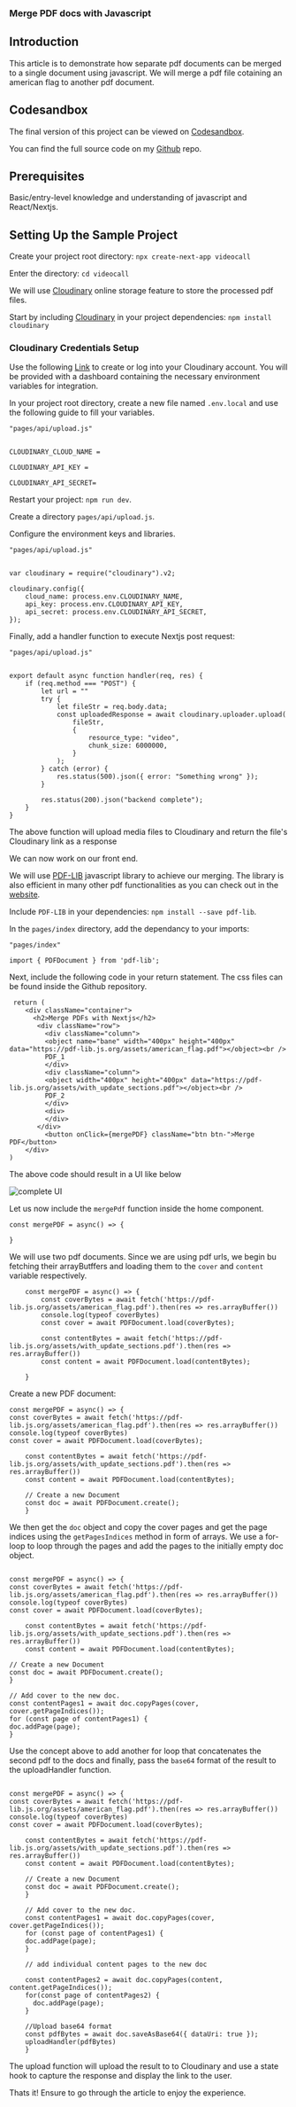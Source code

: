 ### Merge PDF docs with Javascript

## Introduction

This article is to demonstrate how separate pdf documents can be merged to a single document using javascript. We will merge a pdf file cotaining an american flag to another pdf document.

## Codesandbox

The final version of this project can be viewed on [Codesandbox](/).

<CodeSandbox
title="webrtc"
id=" "
/>

You can find the full source code on my [Github](/) repo.

## Prerequisites

Basic/entry-level knowledge and understanding of javascript and React/Nextjs.

## Setting Up the Sample Project

Create your project root directory: `npx create-next-app videocall`

Enter the directory: `cd videocall`

We will use [Cloudinary](https://cloudinary.com/?ap=em) online storage feature to store the processed pdf files.

Start by including [Cloudinary](https://cloudinary.com/?ap=em) in your project dependencies: `npm install cloudinary`

### Cloudinary Credentials Setup

Use the following [Link](https://cloudinary.com/console) to create or log into your Cloudinary account. You will be provided with a dashboard containing the necessary environment variables for integration.

In your project root directory, create a new file named `.env.local` and use the following guide to fill your variables.

```
"pages/api/upload.js"


CLOUDINARY_CLOUD_NAME =

CLOUDINARY_API_KEY =

CLOUDINARY_API_SECRET=

```

Restart your project: `npm run dev`.

Create a directory `pages/api/upload.js`.

Configure the environment keys and libraries.

```
"pages/api/upload.js"


var cloudinary = require("cloudinary").v2;

cloudinary.config({
    cloud_name: process.env.CLOUDINARY_NAME,
    api_key: process.env.CLOUDINARY_API_KEY,
    api_secret: process.env.CLOUDINARY_API_SECRET,
});
```

Finally, add a handler function to execute Nextjs post request:

```
"pages/api/upload.js"


export default async function handler(req, res) {
    if (req.method === "POST") {
        let url = ""
        try {
            let fileStr = req.body.data;
            const uploadedResponse = await cloudinary.uploader.upload(
                fileStr,
                {
                    resource_type: "video",
                    chunk_size: 6000000,
                }
            );
        } catch (error) {
            res.status(500).json({ error: "Something wrong" });
        }

        res.status(200).json("backend complete");
    }
}
```

The above function will upload media files to Cloudinary and return the file's Cloudinary link as a response

We can now work on our front end.

We will use [PDF-LIB](https://pdf-lib.js.org/) javascript library to achieve our merging. The library is also efficient in many other pdf functionalities as you can check out in the [website](https://pdf-lib.js.org/).

Include `PDF-LIB` in your dependencies: `npm install --save pdf-lib`.

In the `pages/index` directory, add the dependancy to your imports:

```
"pages/index"

import { PDFDocument } from 'pdf-lib';
```

Next, include the following code in your return statement. The css files can be found inside the Github repository.

```
 return (
    <div className="container">
      <h2>Merge PDFs with Nextjs</h2>
       <div className="row">
         <div className="column">
         <object name="bane" width="400px" height="400px" data="https://pdf-lib.js.org/assets/american_flag.pdf"></object><br />
         PDF_1
         </div>
         <div className="column">
         <object width="400px" height="400px" data="https://pdf-lib.js.org/assets/with_update_sections.pdf"></object><br />
         PDF_2
         </div>
         <div>
         </div>
       </div>
         <button onClick={mergePDF} className="btn btn-">Merge PDF</button>
    </div>
)
```

The above code should result in a UI like below

![complete UI](https://res.cloudinary.com/dogjmmett/image/upload/v1663943448/Screenshot_2022-09-23_at_17.29.14_pgsbtu.png 'complete UI')

Let us now include the `mergePdf` function inside the home component.

```
const mergePDF = async() => {

}
```

We will use two pdf documents. Since we are using pdf urls, we begin bu fetching their arrayButffers and loading them to the `cover` and `content` variable respectively.

```
    const mergePDF = async() => {
        const coverBytes = await fetch('https://pdf-lib.js.org/assets/american_flag.pdf').then(res => res.arrayBuffer())
        console.log(typeof coverBytes)
        const cover = await PDFDocument.load(coverBytes);

        const contentBytes = await fetch('https://pdf-lib.js.org/assets/with_update_sections.pdf').then(res => res.arrayBuffer())
        const content = await PDFDocument.load(contentBytes);

    }
```

Create a new PDF document:

```
const mergePDF = async() => {
const coverBytes = await fetch('https://pdf-lib.js.org/assets/american_flag.pdf').then(res => res.arrayBuffer())
console.log(typeof coverBytes)
const cover = await PDFDocument.load(coverBytes);

    const contentBytes = await fetch('https://pdf-lib.js.org/assets/with_update_sections.pdf').then(res => res.arrayBuffer())
    const content = await PDFDocument.load(contentBytes);

    // Create a new Document
    const doc = await PDFDocument.create();
    }

```

We then get the `doc` object and copy the cover pages and get the page indices using the `getPagesIndices` method in form of arrays. We use a for-loop to loop through the pages and add the pages to the initially empty doc object.

```

const mergePDF = async() => {
const coverBytes = await fetch('https://pdf-lib.js.org/assets/american_flag.pdf').then(res => res.arrayBuffer())
console.log(typeof coverBytes)
const cover = await PDFDocument.load(coverBytes);

    const contentBytes = await fetch('https://pdf-lib.js.org/assets/with_update_sections.pdf').then(res => res.arrayBuffer())
    const content = await PDFDocument.load(contentBytes);

// Create a new Document
const doc = await PDFDocument.create();
}

// Add cover to the new doc.
const contentPages1 = await doc.copyPages(cover, cover.getPageIndices());
for (const page of contentPages1) {
doc.addPage(page);
}

```

Use the concept above to add another for loop that concatenates the second pdf to the docs and finally, pass the `base64` format of the result to the uploadHandler function.

```

const mergePDF = async() => {
const coverBytes = await fetch('https://pdf-lib.js.org/assets/american_flag.pdf').then(res => res.arrayBuffer())
console.log(typeof coverBytes)
const cover = await PDFDocument.load(coverBytes);

    const contentBytes = await fetch('https://pdf-lib.js.org/assets/with_update_sections.pdf').then(res => res.arrayBuffer())
    const content = await PDFDocument.load(contentBytes);

    // Create a new Document
    const doc = await PDFDocument.create();
    }

    // Add cover to the new doc.
    const contentPages1 = await doc.copyPages(cover, cover.getPageIndices());
    for (const page of contentPages1) {
    doc.addPage(page);
    }

    // add individual content pages to the new doc

    const contentPages2 = await doc.copyPages(content, content.getPageIndices());
    for(const page of contentPages2) {
      doc.addPage(page);
    }

    //Upload base64 format
    const pdfBytes = await doc.saveAsBase64({ dataUri: true });
    uploadHandler(pdfBytes)
    }
```

The upload function will upload the result to to Cloudinary and use a state hook to capture the response and display the link to the user.

Thats it! Ensure to go through the article to enjoy the experience.
